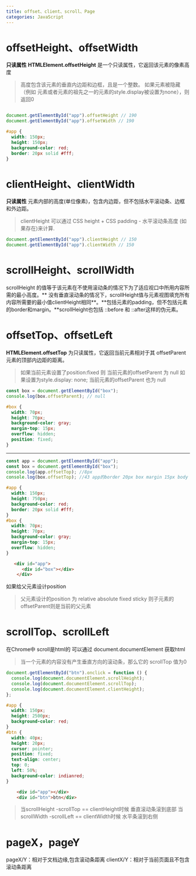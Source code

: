 ```yaml
---
title: offset、client、scroll、Page
categories: JavaScript
---
```




# offsetHeight、offsetWidth

**只读属性**
**HTMLElement.offsetHeight** 是一个只读属性，它返回该元素的像素高度

> 高度包含该元素的垂直内边距和边框，且是一个整数。
> 如果元素被隐藏（例如 元素或者元素的祖先之一的元素的style.display被设置为none），则返回0

```javascript

document.getElementById("app").offsetHeight // 190
document.getElementById("app").offsetWidth // 190

```

```css
#app {
  width: 150px;
  height: 150px;
  background-color: red;
  border: 20px solid #fff;
}
```



# clientHeight、clientWidth

**只读属性**
元素内部的高度(单位像素)，包含内边距，但不包括水平滚动条、边框和外边距。

> clientHeight 可以通过 CSS height + CSS padding - 水平滚动条高度 (如果存在)来计算.

```javascript
document.getElementById("app").clientHeight // 150
document.getElementById("app").clientWidth // 150
```



# scrollHeight、scrollWidth

scrollHeight 的值等于该元素在不使用滚动条的情况下为了适应视口中所用内容所需的最小高度。** 没有垂直滚动条的情况下，scrollHeight值与元素视图填充所有内容所需要的最小值clientHeight相同**。**包括元素的padding，但不包括元素的border和margin。**scrollHeight也包括 ::before 和 ::after这样的伪元素。

# offsetTop、offsetLeft

**HTMLElement.offsetTop** 为只读属性，它返回当前元素相对于其 offsetParent元素的顶部内边距的距离。

> 如果当前元素设置了position:fixed  则 当前元素的offsetParent 为 null 如果设置为style.display: none;  当前元素的offsetParent 也为 null

```javascript
const box = document.getElementById("box");
console.log(box.offsetParent); // null
```

```css
#box {
  width: 70px;
  height: 70px;
  background-color: gray;
  margin-top: 15px;
  overflow: hidden;
  position: fixed;
}
```

***

```javascript
const app = document.getElementById("app");
const box = document.getElementById("box");
console.log(app.offsetTop); //8px
console.log(box.offsetTop); //43 app的border 20px box margin 15px body 自带的padding 8px
```

```css
#app {
  width: 150px;
  height: 750px;
  background-color: red;
  border: 20px solid #fff;
}
#box {
  width: 70px;
  height: 70px;
  background-color: gray;
  margin-top: 15px;
  overflow: hidden;
}
```

```html
   <div id="app">
      <div id="box"></div>
    </div>
```

如果给父元素设计position

> 父元素设计的position 为 relative absolute fixed sticky 则子元素的offsetParent则是当前的父元素



# scrollTop、scrollLeft

在Chrome中 scroll是html的 可以通过 document.documentElement 获取html

> 当一个元素的内容没有产生垂直方向的滚动条，那么它的 scrollTop 值为0

```javascript
document.getElementById("btn").onclick = function () {
  console.log(document.documentElement.scrollHeight);
  console.log(document.documentElement.scrollTop);
  console.log(document.documentElement.clientHeight);
};
```

```css
#app {
  width: 150px;
  height: 2500px;
  background-color: red;
}
#btn {
  width: 40px;
  height: 20px;
  cursor: pointer;
  position: fixed;
  text-align: center;
  top: 0;
  left: 50%;
  background-color: indianred;
}
```

```html
    <div id="app"></div>
    <div id="btn">btn</div>
```

> 当scrollHeight -scrollTop == clientHeight时候 垂直滚动条滚到底部
> 当scrollWidth -scrollLeft == clientWidth时候 水平条滚到右侧



# pageX，pageY

pageX/Y：相对于文档边缘,包含滚动条距离
clientX/Y：相对于当前页面且不包含滚动条距离
